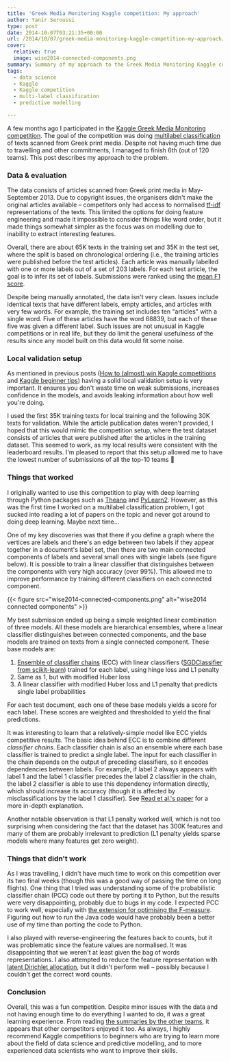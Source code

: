 ```yaml
---
title: 'Greek Media Monitoring Kaggle competition: My approach'
author: Yanir Seroussi
type: post
date: 2014-10-07T03:21:35+00:00
url: /2014/10/07/greek-media-monitoring-kaggle-competition-my-approach/
cover:
  relative: true
  image: wise2014-connected-components.png
summary: Summary of my approach to the Greek Media Monitoring Kaggle competition, where I finished 6th out of 120 teams.
tags:
  - data science
  - Kaggle
  - Kaggle competition
  - multi-label classification
  - predictive modelling

---
```

A few months ago I participated in the <a href="http://www.kaggle.com/c/wise-2014" target="_blank" rel="noopener">Kaggle Greek Media Monitoring competition</a>. The goal of the competition was doing <a href="https://en.wikipedia.org/wiki/Multi-label_classification" target="_blank" rel="noopener">multilabel classification</a> of texts scanned from Greek print media. Despite not having much time due to travelling and other commitments, I managed to finish 6th (out of 120 teams). This post describes my approach to the problem.

### Data & evaluation

The data consists of articles scanned from Greek print media in May-September 2013. Due to copyright issues, the organisers didn't make the original articles available – competitors only had access to normalised <a href="https://en.wikipedia.org/wiki/Tf%E2%80%93idf" target="_blank" rel="noopener">tf-idf</a> representations of the texts. This limited the options for doing feature engineering and made it impossible to consider things like word order, but it made things somewhat simpler as the focus was on modelling due to inability to extract interesting features.

Overall, there are about 65K texts in the training set and 35K in the test set, where the split is based on chronological ordering (i.e., the training articles were published before the test articles). Each article was manually labelled with one or more labels out of a set of 203 labels. For each test article, the goal is to infer its set of labels. Submissions were ranked using the <a href="http://www.kaggle.com/c/wise-2014/details/evaluation" target="_blank" rel="noopener">mean F1 score</a>.

Despite being manually annotated, the data isn't very clean. Issues include identical texts that have different labels, empty articles, and articles with very few words. For example, the training set includes ten "articles" with a single word. Five of these articles have the word 68839, but each of these five was given a different label. Such issues are not unusual in Kaggle competitions or in real life, but they do limit the general usefulness of the results since any model built on this data would fit some noise.

### Local validation setup

As mentioned in previous posts ([How to (almost) win Kaggle competitions][1] and [Kaggle beginner tips][2]) having a solid local validation setup is very important. It ensures you don't waste time on weak submissions, increases confidence in the models, and avoids leaking information about how well you're doing.

I used the first 35K training texts for local training and the following 30K texts for validation. While the article publication dates weren't provided, I hoped that this would mimic the competition setup, where the test dataset consists of articles that were published after the articles in the training dataset. This seemed to work, as my local results were consistent with the leaderboard results. I'm pleased to report that this setup allowed me to have the lowest number of submissions of all the top-10 teams 🙂

### Things that worked

I originally wanted to use this competition to play with deep learning through Python packages such as <a href="http://deeplearning.net/software/theano/" target="_blank" rel="noopener">Theano</a> and <a href="http://deeplearning.net/software/pylearn2/" target="_blank" rel="noopener">PyLearn2</a>. However, as this was the first time I worked on a multilabel classification problem, I got sucked into reading a lot of papers on the topic and never got around to doing deep learning. Maybe next time...

One of my key discoveries was that there if you define a graph where the vertices are labels and there's an edge between two labels if they appear together in a document's label set, then there are two main connected components of labels and several small ones with single labels (see figure below). It is possible to train a linear classifier that distinguishes between the components with very high accuracy (over 99%). This allowed me to improve performance by training different classifiers on each connected component.

{{< figure src="wise2014-connected-components.png" alt="wise2014 connected components" >}}

My best submission ended up being a simple weighted linear combination of three models. All these models are hierarchical ensembles, where a linear classifier distinguishes between connected components, and the base models are trained on texts from a single connected component. These base models are:

1. <a href="http://www.cms.waikato.ac.nz/~ml/publications/2009/chains.pdf" target="_blank" rel="noopener">Ensemble of classifier chains</a> (ECC) with linear classifiers (<a href="http://scikit-learn.org/stable/modules/generated/sklearn.linear_model.SGDClassifier.html" target="_blank" rel="noopener">SGDClassifier from scikit-learn</a>) trained for each label, using hinge loss and L1 penalty
2. Same as 1, but with modified Huber loss
3. A linear classifier with modified Huber loss and L1 penalty that predicts single label probabilities

For each test document, each one of these base models yields a score for each label. These scores are weighted and thresholded to yield the final predictions.

It was interesting to learn that a relatively-simple model like ECC yields competitive results. The basic idea behind ECC is to combine different _classifier chains_. Each classifier chain is also an ensemble where each base classifier is trained to predict a single label. The input for each classifier in the chain depends on the output of preceding classifiers, so it encodes dependencies between labels. For example, if label 2 always appears with label 1 and the label 1 classifier precedes the label 2 classifier in the chain, the label 2 classifier is able to use this dependency information directly, which should increase its accuracy (though it is affected by misclassifications by the label 1 classifier). See <a href="http://www.cms.waikato.ac.nz/~ml/publications/2009/chains.pdf" target="_blank" rel="noopener">Read et al.'s paper</a> for a more in-depth explanation.

Another notable observation is that L1 penalty worked well, which is not too surprising when considering the fact that the dataset has 300K features and many of them are probably irrelevant to prediction (L1 penalty yields sparse models where many features get zero weight).

### Things that didn't work

As I was travelling, I didn't have much time to work on this competition over its two final weeks (though this was a good way of passing the time on long flights). One thing that I tried was understanding some of the probabilistic classifier chain (PCC) code out there by porting it to Python, but the results were very disappointing, probably due to bugs in my code. I expected PCC to work well, especially with <a href="http://papers.nips.cc/paper/4389-an-exact-algorithm-for-f-measure-maximization" target="_blank" rel="noopener">the extension for optimising the F-measure</a>. Figuring out how to run the Java code would have probably been a better use of my time than porting the code to Python.

I also played with reverse-engineering the features back to counts, but it was problematic since the feature values are normalised. It was disappointing that we weren't at least given the bag of words representations. I also attempted to reduce the feature representation with <a href="https://en.wikipedia.org/wiki/Latent_Dirichlet_allocation" target="_blank" rel="noopener">latent Dirichlet allocation</a>, but it didn't perform well – possibly because I couldn't get the correct word counts.

### Conclusion

Overall, this was a fun competition. Despite minor issues with the data and not having enough time to do everything I wanted to do, it was a great learning experience. From reading <a href="http://www.kaggle.com/c/wise-2014/forums/t/9773/our-approach-5th-place/50995" target="_blank" rel="noopener">the summaries by the other teams</a>, it appears that other competitors enjoyed it too. As always, I highly recommend Kaggle competitions to beginners who are trying to learn more about the field of data science and predictive modelling, and to more experienced data scientists who want to improve their skills.

 [1]: https://yanirseroussi.com/2014/08/24/how-to-almost-win-kaggle-competitions/
 [2]: https://yanirseroussi.com/2014/01/19/kaggle-beginner-tips/
